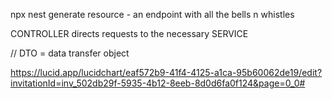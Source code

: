 npx nest generate resource - an endpoint with all the bells n whistles

CONTROLLER directs requests to the necessary SERVICE

// DTO = data transfer object

https://lucid.app/lucidchart/eaf572b9-41f4-4125-a1ca-95b60062de19/edit?invitationId=inv_502db29f-5935-4b12-8eeb-8d0d6fa0f124&page=0_0#
